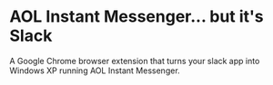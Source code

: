 # AOL Instant Messenger... but it's Slack

A Google Chrome browser extension that turns your slack app into Windows XP running AOL Instant Messenger.

